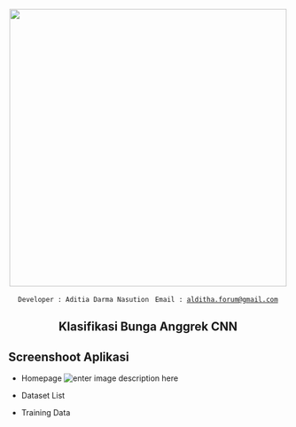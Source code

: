 <p align="center">
<img width="500" src="https://nos.jkt-1.neo.id/aditiastorage/asset/ilustrasi/Teacher-bro.png">
</p>

<div align="center">
  
  <code>Developer : Aditia Darma Nasution </code>
  <code>Email : alditha.forum@gmail.com </code>
  ## Klasifikasi Bunga Anggrek CNN
  
</div>

<div>


## Screenshoot Aplikasi

- Homepage
![enter image description here](https://nos.jkt-1.neo.id/aditiastorage/asset/screenshoot/PRAL8901/homepage.png)

- Dataset List

- Training Data 


</div>
